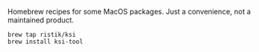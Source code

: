 Homebrew recipes for some MacOS packages. Just a convenience, not a maintained product.

    brew tap ristik/ksi
    brew install ksi-tool
